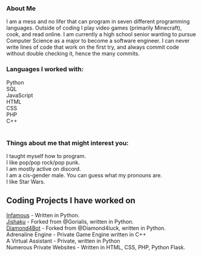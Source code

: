 ### About Me

<!--
**OneEyedKnight/OneEyedKnight** is a ✨ _special_ ✨ repository because its `README.md` (this file) appears on your GitHub profile.

Here are some ideas to get you started:

- 🔭 I’m currently working on ...
- 🌱 I’m currently learning ...
- 👯 I’m looking to collaborate on ...
- 🤔 I’m looking for help with ...
- 💬 Ask me about ...
- 📫 How to reach me: ...
- 😄 Pronouns: ...
- ⚡ Fun fact: ...
-->
<p> I am a mess and no lifer that can program in seven different programming languages. Outside of coding I play video games (primarily Minecraft), cook, and read online. 
I am currently a high school senior wanting to pursue Computer Science as a major to become a software engineer. I can never write lines of code that work on the first try, and always commit code without double checking it, hence the many commits.
</p>

### Languages I worked with:
Python <br>
SQL <br>
JavaScript <br>
HTML <br>
CSS <br>
PHP <br>
C++ <br> <br>

### Things about me that might interest you:
I taught myself how to program. <br>
I like pop/pop rock/pop punk. <br>
I am mostly active on discord. <br>
I am a cis-gender male. You can guess what my pronouns are. <br>
I like Star Wars.

## Coding Projects I have worked on
[Infamous](https://www.github.com/OneEyedKnight/Infamous) - Written in Python. <br>
[Jishaku](https://github.com/OneEyedKnight/jishaku) - Forked from @Gorialis, written in Python. <br>
[Diamond4Bot](https://github.com/OneEyedKnight/Diamond4Bot) - Forked from @Diamond4luck, written in Python. <br>
Adrenaline Engine - Private Game Engine written in C++ <br>
A Virtual Assistant - Private, written in Python <br>
Numerous Private Websites - Written in HTML, CSS, PHP, Python Flask.



